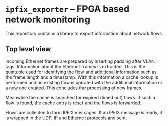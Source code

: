 # `ipfix_exporter` – FPGA based network monitoring
This repository contains a library to export information about network flows.

## Top level view
Incoming Ethernet frames are prepared by inserting padding after VLAN tags.
Information about the Ethernet frames is extracted.
This is the quintuple used for identifying the flow and additional information such as the frame length and a timestamp.
With this information a cache lookup is performed and an existing flow is updated with the additional information or a new one created.
This concludes the processing of new frames.

Meanwhile the cache is searched for expired (timed out) flows.
If such a flow is found, the cache entry is reset and the flows is forwarded.

Flows are collected to form IPFIX messages.
If an IPFIX message is ready, it is wrapped in the UDP, IP and Ethernet protocols and sent.
